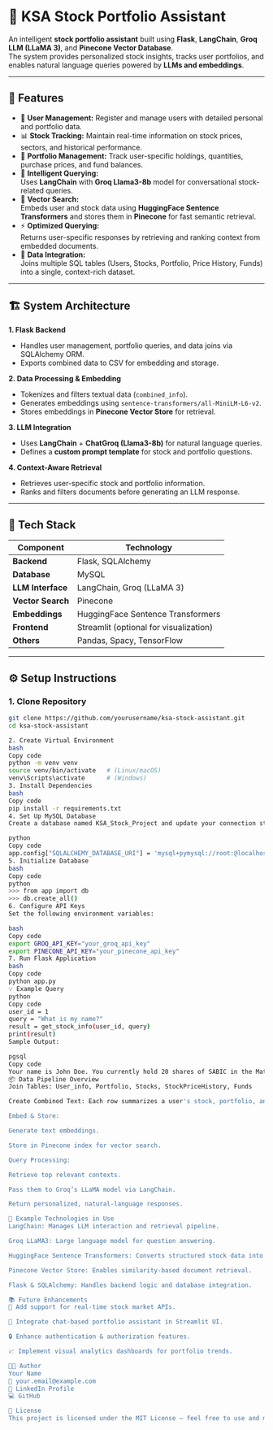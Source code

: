# 🧠 KSA Stock Portfolio Assistant

An intelligent **stock portfolio assistant** built using **Flask**, **LangChain**, **Groq LLM (LLaMA 3)**, and **Pinecone Vector Database**.  
The system provides personalized stock insights, tracks user portfolios, and enables natural language queries powered by **LLMs and embeddings**.

---

## 🚀 Features

- 🔐 **User Management:** Register and manage users with detailed personal and portfolio data.  
- 📊 **Stock Tracking:** Maintain real-time information on stock prices, sectors, and historical performance.  
- 💼 **Portfolio Management:** Track user-specific holdings, quantities, purchase prices, and fund balances.  
- 🧩 **Intelligent Querying:**  
  Uses **LangChain** with **Groq Llama3-8b** model for conversational stock-related queries.  
- 🧠 **Vector Search:**  
  Embeds user and stock data using **HuggingFace Sentence Transformers** and stores them in **Pinecone** for fast semantic retrieval.  
- ⚡ **Optimized Querying:**  
  Returns user-specific responses by retrieving and ranking context from embedded documents.  
- 🧾 **Data Integration:**  
  Joins multiple SQL tables (Users, Stocks, Portfolio, Price History, Funds) into a single, context-rich dataset.

---

## 🏗️ System Architecture

**1. Flask Backend**
- Handles user management, portfolio queries, and data joins via SQLAlchemy ORM.  
- Exports combined data to CSV for embedding and storage.

**2. Data Processing & Embedding**
- Tokenizes and filters textual data (`combined_info`).
- Generates embeddings using `sentence-transformers/all-MiniLM-L6-v2`.
- Stores embeddings in **Pinecone Vector Store** for retrieval.

**3. LLM Integration**
- Uses **LangChain** + **ChatGroq (Llama3-8b)** for natural language queries.
- Defines a **custom prompt template** for stock and portfolio questions.

**4. Context-Aware Retrieval**
- Retrieves user-specific stock and portfolio information.
- Ranks and filters documents before generating an LLM response.

---

## 🧩 Tech Stack

| Component | Technology |
|------------|-------------|
| **Backend** | Flask, SQLAlchemy |
| **Database** | MySQL |
| **LLM Interface** | LangChain, Groq (LLaMA 3) |
| **Vector Search** | Pinecone |
| **Embeddings** | HuggingFace Sentence Transformers |
| **Frontend** | Streamlit (optional for visualization) |
| **Others** | Pandas, Spacy, TensorFlow |

---

## ⚙️ Setup Instructions

### 1. Clone Repository

```bash
git clone https://github.com/yourusername/ksa-stock-assistant.git
cd ksa-stock-assistant

2. Create Virtual Environment
bash
Copy code
python -m venv venv
source venv/bin/activate   # (Linux/macOS)
venv\Scripts\activate      # (Windows)
3. Install Dependencies
bash
Copy code
pip install -r requirements.txt
4. Set Up MySQL Database
Create a database named KSA_Stock_Project and update your connection string in:

python
Copy code
app.config["SQLALCHEMY_DATABASE_URI"] = 'mysql+pymysql://root:@localhost/KSA_Stock_Project'
5. Initialize Database
bash
Copy code
python
>>> from app import db
>>> db.create_all()
6. Configure API Keys
Set the following environment variables:

bash
Copy code
export GROQ_API_KEY="your_groq_api_key"
export PINECONE_API_KEY="your_pinecone_api_key"
7. Run Flask Application
bash
Copy code
python app.py
💡 Example Query
python
Copy code
user_id = 1
query = "What is my name?"
result = get_stock_info(user_id, query)
print(result)
Sample Output:

pgsql
Copy code
Your name is John Doe. You currently hold 20 shares of SABIC in the Materials sector.
📦 Data Pipeline Overview
Join Tables: User_info, Portfolio, Stocks, StockPriceHistory, Funds

Create Combined Text: Each row summarizes a user's stock, portfolio, and financial data.

Embed & Store:

Generate text embeddings.

Store in Pinecone index for vector search.

Query Processing:

Retrieve top relevant contexts.

Pass them to Groq’s LLaMA model via LangChain.

Return personalized, natural-language responses.

🧠 Example Technologies in Use
LangChain: Manages LLM interaction and retrieval pipeline.

Groq LLaMA3: Large language model for question answering.

HuggingFace Sentence Transformers: Converts structured stock data into dense embeddings.

Pinecone Vector Store: Enables similarity-based document retrieval.

Flask & SQLAlchemy: Handles backend logic and database integration.

📚 Future Enhancements
🧾 Add support for real-time stock market APIs.

💬 Integrate chat-based portfolio assistant in Streamlit UI.

🔒 Enhance authentication & authorization features.

📈 Implement visual analytics dashboards for portfolio trends.

👨‍💻 Author
Your Name
📧 your.email@example.com
🔗 LinkedIn Profile
💻 GitHub

🪪 License
This project is licensed under the MIT License — feel free to use and modify it for educational or commercial purposes.
